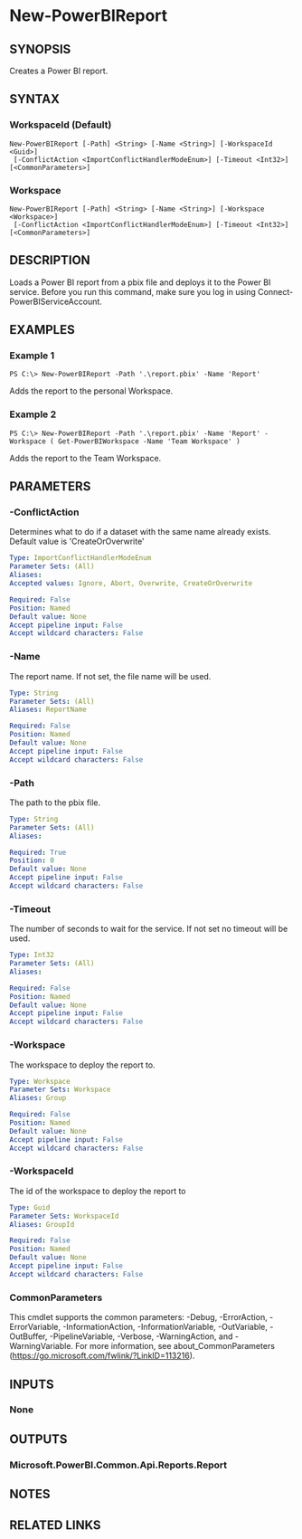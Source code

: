 ﻿---
external help file: Microsoft.PowerBI.Commands.Reports.dll-Help.xml
Module Name: MicrosoftPowerBIMgmt.Reports
online version:
schema: 2.0.0
---

# New-PowerBIReport

## SYNOPSIS
Creates a Power BI report.

## SYNTAX

### WorkspaceId (Default)
```
New-PowerBIReport [-Path] <String> [-Name <String>] [-WorkspaceId <Guid>]
 [-ConflictAction <ImportConflictHandlerModeEnum>] [-Timeout <Int32>] [<CommonParameters>]
```

### Workspace
```
New-PowerBIReport [-Path] <String> [-Name <String>] [-Workspace <Workspace>]
 [-ConflictAction <ImportConflictHandlerModeEnum>] [-Timeout <Int32>] [<CommonParameters>]
```

## DESCRIPTION
Loads a Power BI report from a pbix file and deploys it to the Power BI service.
Before you run this command, make sure you log in using Connect-PowerBIServiceAccount. 

## EXAMPLES

### Example 1
```
PS C:\> New-PowerBIReport -Path '.\report.pbix' -Name 'Report'
```

Adds the report to the personal Workspace.

### Example 2
```
PS C:\> New-PowerBIReport -Path '.\report.pbix' -Name 'Report' -Workspace ( Get-PowerBIWorkspace -Name 'Team Workspace' )
```

Adds the report to the Team Workspace.

## PARAMETERS

### -ConflictAction
Determines what to do if a dataset with the same name already exists. Default value is 'CreateOrOverwrite'

```yaml
Type: ImportConflictHandlerModeEnum
Parameter Sets: (All)
Aliases:
Accepted values: Ignore, Abort, Overwrite, CreateOrOverwrite

Required: False
Position: Named
Default value: None
Accept pipeline input: False
Accept wildcard characters: False
```

### -Name
The report name. If not set, the file name will be used.

```yaml
Type: String
Parameter Sets: (All)
Aliases: ReportName

Required: False
Position: Named
Default value: None
Accept pipeline input: False
Accept wildcard characters: False
```

### -Path
The path to the pbix file.

```yaml
Type: String
Parameter Sets: (All)
Aliases:

Required: True
Position: 0
Default value: None
Accept pipeline input: False
Accept wildcard characters: False
```

### -Timeout
The number of seconds to wait for the service. If not set no timeout will be used.

```yaml
Type: Int32
Parameter Sets: (All)
Aliases:

Required: False
Position: Named
Default value: None
Accept pipeline input: False
Accept wildcard characters: False
```

### -Workspace
The workspace to deploy the report to.

```yaml
Type: Workspace
Parameter Sets: Workspace
Aliases: Group

Required: False
Position: Named
Default value: None
Accept pipeline input: False
Accept wildcard characters: False
```

### -WorkspaceId
The id of the workspace to deploy the report to

```yaml
Type: Guid
Parameter Sets: WorkspaceId
Aliases: GroupId

Required: False
Position: Named
Default value: None
Accept pipeline input: False
Accept wildcard characters: False
```

### CommonParameters
This cmdlet supports the common parameters: -Debug, -ErrorAction, -ErrorVariable, -InformationAction, -InformationVariable, -OutVariable, -OutBuffer, -PipelineVariable, -Verbose, -WarningAction, and -WarningVariable. For more information, see about_CommonParameters (https://go.microsoft.com/fwlink/?LinkID=113216).

## INPUTS

### None

## OUTPUTS

### Microsoft.PowerBI.Common.Api.Reports.Report

## NOTES

## RELATED LINKS

